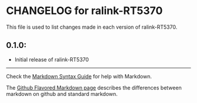 # CHANGELOG for ralink-RT5370

This file is used to list changes made in each version of ralink-RT5370.

## 0.1.0:

* Initial release of ralink-RT5370

- - -
Check the [Markdown Syntax Guide](http://daringfireball.net/projects/markdown/syntax) for help with Markdown.

The [Github Flavored Markdown page](http://github.github.com/github-flavored-markdown/) describes the differences between markdown on github and standard markdown.
